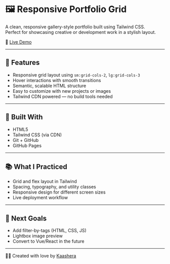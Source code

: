 # 🖼️ Responsive Portfolio Grid

A clean, responsive gallery-style portfolio built using Tailwind CSS.  
Perfect for showcasing creative or development work in a stylish layout.

🔗 [Live Demo](https://kaashera.github.io/responsive-portfolio-grid/)

---

## 📸 Features

- Responsive grid layout using `sm:grid-cols-2`, `lg:grid-cols-3`
- Hover interactions with smooth transitions
- Semantic, scalable HTML structure
- Easy to customize with new projects or images
- Tailwind CDN powered — no build tools needed

---

## 🚀 Built With

- HTML5
- Tailwind CSS (via CDN)
- Git + GitHub
- GitHub Pages

---

## 📚 What I Practiced

- Grid and flex layout in Tailwind
- Spacing, typography, and utility classes
- Responsive design for different screen sizes
- Live deployment workflow

---

## 🎯 Next Goals

- Add filter-by-tags (HTML, CSS, JS)
- Lightbox image preview
- Convert to Vue/React in the future

---

👩‍💻 Created with love by [Kaashera](https://github.com/Kaashera)
